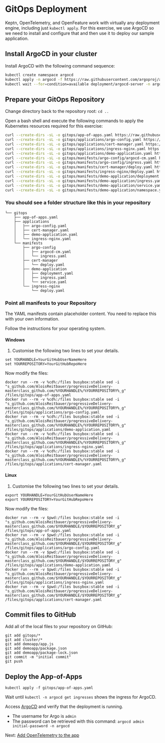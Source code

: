 # GitOps Deployment

Keptn, OpenTelemetry, and OpenFeature
work with virtually any deployment engine,
including just `kubectl apply`.
For this exercise, we use ArgoCD
so we need to install and configure that
and then use it to deploy our sample application.

## Install ArgoCD in your cluster

Install ArgoCD with the following command sequence:

```bash
kubectl create namespace argocd
kubectl apply -n argocd -f https://raw.githubusercontent.com/argoproj/argo-cd/stable/manifests/install.yaml
kubectl wait --for=condition=available deployment/argocd-server -n argocd --timeout=300s
```

## Prepare your GitOps Repository

Change directory back to the repository root: `cd ..`

Open a bash shell and execute the following commands
to apply the Kubernetes resources required for this exercise:

```bash
curl --create-dirs -sL -o gitops/app-of-apps.yaml https://raw.githubusercontent.com/AloisReitbauer/progressiveDelivery-masterclass/main/gitops/app-of-apps.yaml
curl --create-dirs -sL -o gitops/applications/argo-config.yaml https://raw.githubusercontent.com/AloisReitbauer/progressiveDelivery-masterclass/main/gitops/applications/argo-config.yaml
curl --create-dirs -sL -o gitops/applications/cert-manager.yaml https://raw.githubusercontent.com/AloisReitbauer/progressiveDelivery-masterclass/main/gitops/applications/cert-manager.yaml
curl --create-dirs -sL -o gitops/applications/ingress-nginx.yaml https://raw.githubusercontent.com/AloisReitbauer/progressiveDelivery-masterclass/main/gitops/applications/ingress-nginx.yaml
curl --create-dirs -sL -o gitops/applications/demo-application.yaml https://raw.githubusercontent.com/AloisReitbauer/progressiveDelivery-masterclass/main/gitops/applications/demo-application.yaml
curl --create-dirs -sL -o gitops/manifests/argo-config/argocd-cm.yaml https://raw.githubusercontent.com/AloisReitbauer/progressiveDelivery-masterclass/main/gitops/manifests/argo-config/argocd-cm.yaml
curl --create-dirs -sL -o gitops/manifests/argo-config/ingress.yaml https://raw.githubusercontent.com/AloisReitbauer/progressiveDelivery-masterclass/main/gitops/manifests/argo-config/ingress.yaml
curl --create-dirs -sL -o gitops/manifests/cert-manager/deploy.yaml https://raw.githubusercontent.com/AloisReitbauer/progressiveDelivery-masterclass/main/gitops/manifests/cert-manager/deploy.yaml
curl --create-dirs -sL -o gitops/manifests/ingress-nginx/deploy.yaml https://raw.githubusercontent.com/AloisReitbauer/progressiveDelivery-masterclass/main/gitops/manifests/ingress-nginx/deploy.yaml
curl --create-dirs -sL -o gitops/manifests/demo-application/deployment.yaml https://raw.githubusercontent.com/AloisReitbauer/progressiveDelivery-masterclass/main/gitops/manifests/demo-application/deployment.yaml
curl --create-dirs -sL -o gitops/manifests/demo-application/ingress.yaml https://raw.githubusercontent.com/AloisReitbauer/progressiveDelivery-masterclass/main/gitops/manifests/demo-application/ingress.yaml
curl --create-dirs -sL -o gitops/manifests/demo-application/service.yaml https://raw.githubusercontent.com/AloisReitbauer/progressiveDelivery-masterclass/main/gitops/manifests/demo-application/service.yaml
curl --create-dirs -sL -o gitops/manifests/demo-application/namespace.yaml https://raw.githubusercontent.com/AloisReitbauer/progressiveDelivery-masterclass/main/gitops/manifests/demo-application/namespace.yaml
```


###  You should see a folder structure like this in your repository
```
└── gitops
    ├── app-of-apps.yaml
    ├── applications
    │   ├── argo-config.yaml
    │   ├── cert-manager.yaml
    │   ├── demo-application.yaml
    │   └── ingress-nginx.yaml
    └── manifests
        ├── argo-config
        │   ├── argocd-cm.yaml
        │   └── ingress.yaml
        ├── cert-manager
        │   └── deploy.yaml
        ├── demo-application
        │   ├── deployment.yaml
        │   ├── ingress.yaml
        │   └── service.yaml
        └── ingress-nginx
            └── deploy.yaml
```

### Point all manifests to your Repository

The YAML manifests contain placeholder content. You need to replace this with your own information.

Follow the instructions for your operating system.

#### Windows

1. Customise the following two lines to set your details.

```
set YOURHANDLE=YourGitHubUserNameHere
set YOURREPOSITORY=YourGitHubRepoHere
```

Now modify the files:
```
docker run --rm -v %cd%:/files busybox:stable sed -i "s_github.com/AloisReitbauer/progressiveDelivery-masterclass_github.com/%YOURHANDLE%/%YOURREPOSITORY%_g" /files/gitops/app-of-apps.yaml
docker run --rm -v %cd%:/files busybox:stable sed -i "s_github.com/AloisReitbauer/progressiveDelivery-masterclass_github.com/%YOURHANDLE%/%YOURREPOSITORY%_g" /files/gitops/applications/argo-config.yaml
docker run --rm -v %cd%:/files busybox:stable sed -i "s_github.com/AloisReitbauer/progressiveDelivery-masterclass_github.com/%YOURHANDLE%/%YOURREPOSITORY%_g" /files/gitops/applications/demo-application.yaml
docker run --rm -v %cd%:/files busybox:stable sed -i "s_github.com/AloisReitbauer/progressiveDelivery-masterclass_github.com/%YOURHANDLE%/%YOURREPOSITORY%_g" /files/gitops/applications/ingress-nginx.yaml
docker run --rm -v %cd%:/files busybox:stable sed -i "s_github.com/AloisReitbauer/progressiveDelivery-masterclass_github.com/%YOURHANDLE%/%YOURREPOSITORY%_g" /files/gitops/applications/cert-manager.yaml
```

#### Linux

1. Customise the following two lines to set your details.

```
export YOURHANDLE=YourGitHubUserNameHere
export YOURREPOSITORY=YourGitHubRepoHere
```

Now modify the files:
```
docker run --rm -v $pwd:/files busybox:stable sed -i "s_github.com/AloisReitbauer/progressiveDelivery-masterclass_github.com/$YOURHANDLE/$YOURREPOSITORY_g" /files/gitops/app-of-apps.yaml
docker run --rm -v $pwd:/files busybox:stable sed -i "s_github.com/AloisReitbauer/progressiveDelivery-masterclass_github.com/$YOURHANDLE/$YOURREPOSITORY_g" /files/gitops/applications/argo-config.yaml
docker run --rm -v $pwd:/files busybox:stable sed -i "s_github.com/AloisReitbauer/progressiveDelivery-masterclass_github.com/$YOURHANDLE/$YOURREPOSITORY_g" /files/gitops/applications/demo-application.yaml
docker run --rm -v $pwd:/files busybox:stable sed -i "s_github.com/AloisReitbauer/progressiveDelivery-masterclass_github.com/$YOURHANDLE/$YOURREPOSITORY_g" /files/gitops/applications/ingress-nginx.yaml
docker run --rm -v $pwd:/files busybox:stable sed -i "s_github.com/AloisReitbauer/progressiveDelivery-masterclass_github.com/$YOURHANDLE/$YOURREPOSITORY_g" /files/gitops/applications/cert-manager.yaml
```

## Commit files to GitHub

Add all of the local files to your repository on GitHub:

```
git add gitops/*
git add cluster/*
git add demoapp/app.js
git add demoapp/package.json
git add demoapp/package-lock.json
git commit -m "initial commit"
git push
```

## Deploy the App-of-Apps

```
kubectl apply -f gitops/app-of-apps.yaml
```

Wait until `kubectl -n argocd get ingresses` shows the ingress for ArgoCD.

Access [ArgoCD](http://argocd.127.0.0.1.nip.io) and verify that the deployment is running.

- The username for Argo is `admin`
- The password can be retrieved with this command: `argocd admin initial-password -n argocd`


Next: [Add OpenTelemetry to the app](opentelemetry.md)
